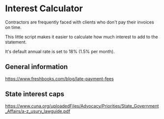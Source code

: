 # Interest Calculator

Contractors are frequently faced with clients who don't pay their invoices on time.

This little script makes it easier to calculate how much interest to add to the statement.

It's default annual rate is set to 18% (1.5% per month).

## General information

https://www.freshbooks.com/blog/late-payment-fees

## State interest caps

https://www.cuna.org/uploadedFiles/Advocacy/Priorities/State_Government_Affairs/a-z_usury_lawguide.pdf

